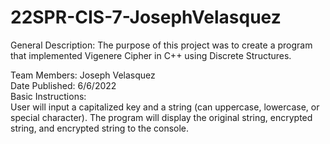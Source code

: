 # 22SPR-CIS-7-JosephVelasquez
General Description:
The purpose of this project was to create a program that implemented Vigenere Cipher in C++ using Discrete Structures. 

 Team Members:
     Joseph Velasquez                                                
 Date Published:
      6/6/2022                                             
 Basic Instructions:                              
 User will input a capitalized key and a string (can uppercase, lowercase, or special character).
 The program will display the original string, encrypted string, and encrypted string to the console.

